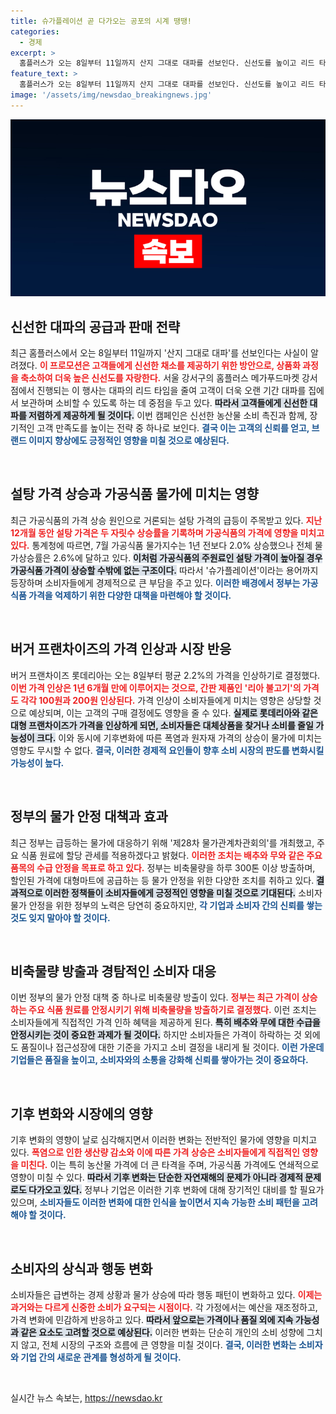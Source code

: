 ```yaml
---
title: 슈가플레이션 곧 다가오는 공포의 시계 땡땡!
categories:
  - 경제
excerpt: >
  홈플러스가 오는 8일부터 11일까지 산지 그대로 대파를 선보인다. 신선도를 높이고 리드 타임을 단축한 이 대파는 고객에게 혁신적인 소비 경험을 제공할 예정이다. 물가 상승이 우려되는 가운데, 신선한 대파로 가정의 식탁을 채워보세요!
feature_text: >
  홈플러스가 오는 8일부터 11일까지 산지 그대로 대파를 선보인다. 신선도를 높이고 리드 타임을 단축한 이 대파는 고객에게 혁신적인 소비 경험을 제공할 예정이다. 물가 상승이 우려되는 가운데, 신선한 대파로 가정의 식탁을 채워보세요!
image: '/assets/img/newsdao_breakingnews.jpg'
---
```


<p><img src="/assets/img/newsdao_breakingnews.jpg" alt="pcversion 속보" /></p>

<h2 data-ke-size="size26">신선한 대파의 공급과 판매 전략</h2>

<p data-ke-size="size16">최근 홈플러스에서 오는 8일부터 11일까지 '산지 그대로 대파'를 선보인다는 사실이 알려졌다. <b><span style="color: #ee2323;">이 프로모션은 고객들에게 신선한 채소를 제공하기 위한 방안으로, 상품화 과정을 축소하여 더욱 높은 신선도를 자랑한다.</span></b> 서울 강서구의 홈플러스 메가푸드마켓 강서점에서 진행되는 이 행사는 대파의 리드 타임을 줄여 고객이 더욱 오랜 기간 대파를 집에서 보관하며 소비할 수 있도록 하는 데 중점을 두고 있다. <b><span style="background-color: #21538527;">따라서 고객들에게 신선한 대파를 저렴하게 제공하게 될 것이다.</span></b> 이번 캠페인은 신선한 농산물 소비 촉진과 함께, 장기적인 고객 만족도를 높이는 전략 중 하나로 보인다. <b><span style="color: #1a5490;">결국 이는 고객의 신뢰를 얻고, 브랜드 이미지 향상에도 긍정적인 영향을 미칠 것으로 예상된다.</span></b></p>

<p data-ke-size="size16">&nbsp;</p>

<h2 data-ke-size="size26">설탕 가격 상승과 가공식품 물가에 미치는 영향</h2>

<p data-ke-size="size16">최근 가공식품의 가격 상승 원인으로 거론되는 설탕 가격의 급등이 주목받고 있다. <b><span style="color: #ee2323;">지난 12개월 동안 설탕 가격은 두 자릿수 상승률을 기록하며 가공식품의 가격에 영향을 미치고 있다.</span></b> 통계청에 따르면, 7월 가공식품 물가지수는 1년 전보다 2.0% 상승했으나 전체 물가상승률은 2.6%에 달하고 있다. <b><span style="background-color: #21538527;">이처럼 가공식품의 주원료인 설탕 가격이 높아질 경우 가공식품 가격이 상승할 수밖에 없는 구조이다.</span></b> 따라서 '슈가플레이션'이라는 용어까지 등장하며 소비자들에게 경제적으로 큰 부담을 주고 있다. <b><span style="color: #1a5490;">이러한 배경에서 정부는 가공식품 가격을 억제하기 위한 다양한 대책을 마련해야 할 것이다.</span></b></p>

<p data-ke-size="size16">&nbsp;</p>

<h2 data-ke-size="size26">버거 프랜차이즈의 가격 인상과 시장 반응</h2>

<p data-ke-size="size16">버거 프랜차이즈 롯데리아는 오는 8일부터 평균 2.2%의 가격을 인상하기로 결정했다. <b><span style="color: #ee2323;">이번 가격 인상은 1년 6개월 만에 이루어지는 것으로, 간판 제품인 '리아 불고기'의 가격도 각각 100원과 200원 인상된다.</span></b> 가격 인상이 소비자들에게 미치는 영향은 상당할 것으로 예상되며, 이는 고객의 구매 결정에도 영향을 줄 수 있다. <b><span style="background-color: #21538527;">실제로 롯데리아와 같은 대형 프랜차이즈가 가격을 인상하게 되면, 소비자들은 대체상품을 찾거나 소비를 줄일 가능성이 크다.</span></b> 이와 동시에 기후변화에 따른 폭염과 원자재 가격의 상승이 물가에 미치는 영향도 무시할 수 없다. <b><span style="color: #1a5490;">결국, 이러한 경제적 요인들이 향후 소비 시장의 판도를 변화시킬 가능성이 높다.</span></b></p>

<p data-ke-size="size16">&nbsp;</p>

<h2 data-ke-size="size26">정부의 물가 안정 대책과 효과</h2>

<p data-ke-size="size16">최근 정부는 급등하는 물가에 대응하기 위해 '제28차 물가관계차관회의'를 개최했고, 주요 식품 원료에 할당 관세를 적용하겠다고 밝혔다. <b><span style="color: #ee2323;">이러한 조치는 배추와 무와 같은 주요 품목의 수급 안정을 목표로 하고 있다.</span></b> 정부는 비축물량을 하루 300톤 이상 방출하며, 할인된 가격에 대형마트에 공급하는 등 물가 안정을 위한 다양한 조치를 취하고 있다. <b><span style="background-color: #21538527;">결과적으로 이러한 정책들이 소비자들에게 긍정적인 영향을 미칠 것으로 기대된다.</span></b> 소비자 물가 안정을 위한 정부의 노력은 당연히 중요하지만, <b><span style="color: #1a5490;">각 기업과 소비자 간의 신뢰를 쌓는 것도 잊지 말아야 할 것이다.</span></b></p>

<p data-ke-size="size16">&nbsp;</p>

<h2 data-ke-size="size26">비축물량 방출과 경탐적인 소비자 대응</h2>

<p data-ke-size="size16">이번 정부의 물가 안정 대책 중 하나로 비축물량 방출이 있다. <b><span style="color: #ee2323;">정부는 최근 가격이 상승하는 주요 식품 원료를 안정시키기 위해 비축물량을 방출하기로 결정했다.</span></b> 이런 조치는 소비자들에게 직접적인 가격 인하 혜택을 제공하게 된다. <b><span style="background-color: #21538527;">특히 배추와 무에 대한 수급을 안정시키는 것이 중요한 과제가 될 것이다.</span></b> 하지만 소비자들은 가격이 하락하는 것 외에도 품질이나 접근성장에 대한 기준을 가지고 소비 결정을 내리게 될 것이다. <b><span style="color: #1a5490;">이런 가운데 기업들은 품질을 높이고, 소비자와의 소통을 강화해 신뢰를 쌓아가는 것이 중요하다.</span></b></p>

<p data-ke-size="size16">&nbsp;</p>

<h2 data-ke-size="size26">기후 변화와 시장에의 영향</h2>

<p data-ke-size="size16">기후 변화의 영향이 날로 심각해지면서 이러한 변화는 전반적인 물가에 영향을 미치고 있다. <b><span style="color: #ee2323;">폭염으로 인한 생산량 감소와 이에 따른 가격 상승은 소비자들에게 직접적인 영향을 미친다.</span></b> 이는 특히 농산물 가격에 더 큰 타격을 주며, 가공식품 가격에도 연쇄적으로 영향이 미칠 수 있다. <b><span style="background-color: #21538527;">따라서 기후 변화는 단순한 자연재해의 문제가 아니라 경제적 문제로도 다가오고 있다.</span></b> 정부나 기업은 이러한 기후 변화에 대해 장기적인 대비를 할 필요가 있으며, <b><span style="color: #1a5490;">소비자들도 이러한 변화에 대한 인식을 높이면서 지속 가능한 소비 패턴을 고려해야 할 것이다.</span></b></p>

<p data-ke-size="size16">&nbsp;</p>

<h2 data-ke-size="size26">소비자의 상식과 행동 변화</h2>

<p data-ke-size="size16">소비자들은 급변하는 경제 상황과 물가 상승에 따라 행동 패턴이 변화하고 있다. <b><span style="color: #ee2323;">이제는 과거와는 다르게 신중한 소비가 요구되는 시점이다.</span></b> 각 가정에서는 예산을 재조정하고, 가격 변화에 민감하게 반응하고 있다. <b><span style="background-color: #21538527;">따라서 앞으로는 가격이나 품질 외에 지속 가능성과 같은 요소도 고려할 것으로 예상된다.</span></b> 이러한 변화는 단순히 개인의 소비 성향에 그치지 않고, 전체 시장의 구조와 흐름에 큰 영향을 미칠 것이다. <b><span style="color: #1a5490;">결국, 이러한 변화는 소비자와 기업 간의 새로운 관계를 형성하게 될 것이다.</span></b></p>

<p data-ke-size="size16">&nbsp;</p>
실시간 뉴스 속보는, <a href="https://newsdao.kr" rel="dofollow">https://newsdao.kr</a>


